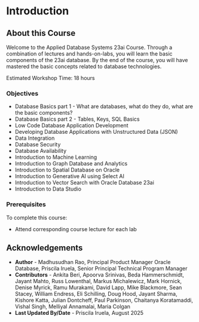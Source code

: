 # Introduction

## About this Course

Welcome to the Applied Database Systems 23ai Course.  Through a combination of lectures and hands-on-labs, you will learn the basic components of the 23ai database. By the end of the course, you will have mastered the basic concepts related to database technologies. 

Estimated Workshop Time: 18 hours

### Objectives

- Database Basics part 1 - What are databases, what do they do, what are the basic components?
- Database Basics part 2 - Tables, Keys, SQL Basics
- Low Code Database Application Development
- Developing Database Applications with Unstructured Data (JSON)
- Data Integration
- Database Security
- Database Availability
- Introduction to Machine Learning
- Introduction to Graph Database and Analytics
- Introduction to Spatial Database on Oracle
- Introduction to Generative AI using Select AI
- Introduction to Vector Search with Oracle Database 23ai
- Introduction to Data Studio

### Prerequisites

To complete this course:
* Attend corresponding course lecture for each lab

## Acknowledgements
* **Author** - Madhusudhan Rao, Principal Product Manager Oracle Database, Priscila Iruela, Senior Principal Technical Program Manager
* **Contributors** -  Ankita Beri, Apoorva Srinivas, Beda Hammerschmidt, Jayant Mahto, Russ Lowenthal, Markus Michalewicz, Mark Hornick, Denise Myrick, Ramu Murakami, David Lapp, Mike Blackmore, Sean Stacey, William Endress, Eli Schilling, Doug Hood, Jayant Sharma, Kishore Katta, Julian Dontcheff, Paul Parkinson, Chaitanya Koratamaddi, Vishal Singh, Melliyal Annamalai, Maria Colgan
* **Last Updated By/Date** - Priscila Iruela, August 2025